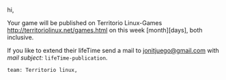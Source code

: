 hi,

Your game [](URL) will be published on 
Territorio Linux-Games http://territoriolinux.net/games.html
on this week [month][days], both inclusive.

If you like to extend their lifeTime send a mail to
jonitjuego@gmail.com with _mail subject:_ `lifeTime-publication`.


	
	
	team: Territorio linux,

